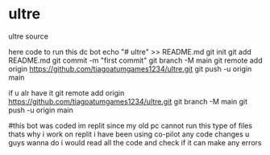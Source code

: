 # ultre
ultre source

here code to run this dc bot
echo "# ultre" >> README.md
git init
git add README.md
git commit -m "first commit"
git branch -M main
git remote add origin https://github.com/tiagoatumgames1234/ultre.git
git push -u origin main

if u alr have it
git remote add origin https://github.com/tiagoatumgames1234/ultre.git
git branch -M main
git push -u origin main

#this bot was coded im replit since my old pc cannot run this type of files thats why i work on replit 
i have been using co-pilot any code changes u guys wanna do i would read all the code and check if it can make any errors
